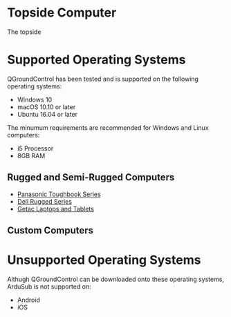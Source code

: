 # Topside Computer

The topside 

# Supported Operating Systems

QGroundControl has been tested and is supported on the following operating systems:

* Windows 10
* macOS 10.10 or later
* Ubuntu 16.04 or later

The minumum requirements are recommended for Windows and Linux computers:

* i5 Processor
* 8GB RAM

## Rugged and Semi-Rugged Computers

* [Panasonic Toughbook Series](https://na.panasonic.com/us/computers-tablets-handhelds)
* [Dell Rugged Series](https://www.dell.com/en-us/work/learn/rugged)
* [Getac Laptops and Tablets](https://www.getac.com/)

## Custom Computers

# Unsupported Operating Systems

Althugh QGroundControl can be downloaded onto these operating systems, ArduSub is not supported on:

* Android
* iOS

